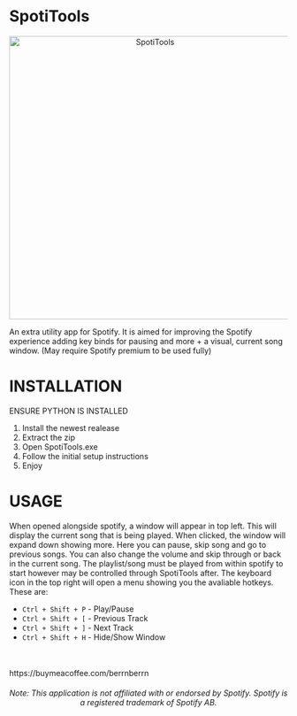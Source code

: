# SpotiTools
<p align="center">
  <img width="512" align="center" height="512" alt="SpotiTools" src="https://github.com/user-attachments/assets/88aac265-958b-404d-950a-54ef1049c0be" />
</p>
An extra utility app for Spotify. It is aimed for improving the Spotify experience adding key binds for pausing and more + a visual, current song window. (May require Spotify premium to be used fully)

# INSTALLATION
ENSURE PYTHON IS INSTALLED
1. Install the newest realease
2. Extract the zip
3. Open SpotiTools.exe
4. Follow the initial setup instructions
5. Enjoy

# USAGE
When opened alongside spotify, a window will appear in top left. This will display the current song that is being played. When clicked, the window will expand down showing more. Here you can pause, skip song and go to previous songs. You can also change the volume and skip through or back in the current song. The playlist/song must be played from within spotify to start however may be controlled through SpotiTools after.
The keyboard icon in the top right will open a menu showing you the avaliable hotkeys. These are:

- `Ctrl + Shift + P` - Play/Pause
- `Ctrl + Shift + [` - Previous Track
- `Ctrl + Shift + ]` - Next Track
- `Ctrl + Shift + H` - Hide/Show Window


<br>
<br>
https://buymeacoffee.com/berrnberrn
<br>

<h6 align="center">
  Note: This application is not affiliated with or endorsed by Spotify. Spotify is a registered trademark of Spotify AB.
</h6>
